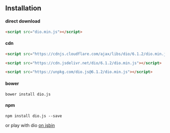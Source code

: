 ## Installation

#### direct download

```html
<script src="dio.min.js"></script>
```

#### cdn

```html
<script src="https://cdnjs.cloudflare.com/ajax/libs/dio/6.1.2/dio.min.js"></script>
```

```html
<script src="https://cdn.jsdelivr.net/dio/6.1.2/dio.min.js"></script>
```

```html
<script src="https://unpkg.com/dio.js@6.1.2/dio.min.js"></script>
```

#### bower

```
bower install dio.js
```

#### npm

```
npm install dio.js --save
```

or play with dio [on jsbin](http://jsbin.com/lobavo/edit?js,output)

